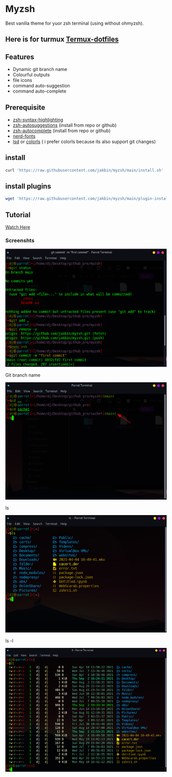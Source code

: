 # Myzsh

Best vanilla theme for yuor zsh terminal (using without ohmyzsh).

## Here is for turmux [Termux-dotfiles](https://github.com/jakbin/termux-dotfiles)

## Features

* Dynamic git branch name
* Colourful outputs
* file icons
* command auto-suggestion
* command auto-complete

## Prerequisite

* [zsh-syntax-highlighting](https://github.com/zsh-users/zsh-syntax-highlighting)
* [zsh-autosuggestions](https://github.com/zsh-users/zsh-autosuggestions) (install from repo or github)
* [zsh-autocomplete](https://github.com/marlonrichert/zsh-autocomplete) (install from repo or github)
* [nerd-fonts](https://github.com/ryanoasis/nerd-fonts)
* [lsd](https://github.com/Peltoche/lsd) or [colorls](https://github.com/athityakumar/colorls) ( i prefer colorls because its also support git changes)

## install

```sh
curl 'https://raw.githubusercontent.com/jakbin/myzsh/main/install.sh' | sh
```

## install plugins

```sh
wget 'https://raw.githubusercontent.com/jakbin/myzsh/main/plugin-install.sh' && bash plugin-install.sh
```

## Tutorial
[Watch Here](https://youtu.be/8q1NDEKkSf4)


### Screenshts

<p align="center"> <img alt="myzsh" src="screenshots/2021-06-21_13-58.png"> </p>

Git branch name

<p align="center"> <img alt="myzsh" src="screenshots/2021-06-21_14-02.png"> </p>

ls 

<p align="center"> <img alt="myzsh" src="screenshots/ls.png"> </p>

ls -l

<p align="center"> <img alt="myzsh" src="screenshots/ll.png"> </p>
